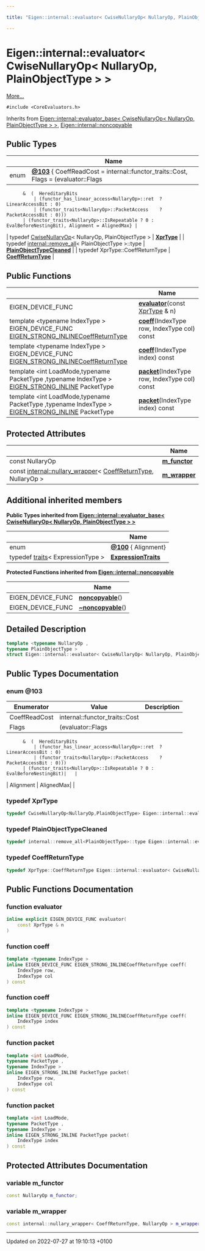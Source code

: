 ```yaml
---

title: "Eigen::internal::evaluator< CwiseNullaryOp< NullaryOp, PlainObjectType > >"

---
```


# Eigen::internal::evaluator< CwiseNullaryOp< NullaryOp, PlainObjectType > >



 [More...](#detailed-description)


`#include <CoreEvaluators.h>`

Inherits from [Eigen::internal::evaluator_base< CwiseNullaryOp< NullaryOp, PlainObjectType > >](http://example.org/classes/structeigen_1_1internal_1_1evaluator__base/), [Eigen::internal::noncopyable](http://example.org/classes/classeigen_1_1internal_1_1noncopyable/)

## Public Types

|                | Name           |
| -------------- | -------------- |
| enum| **[@103](http://example.org/classes/structeigen_1_1internal_1_1evaluator_3_01cwisenullaryop_3_01nullaryop_00_01plainobjecttype_01_4_01_4/#enum-@103)** { CoeffReadCost = internal::functor_traits<NullaryOp>::Cost, Flags = (evaluator<PlainObjectTypeCleaned>::Flags
          &  (  HereditaryBits
              | (functor_has_linear_access<NullaryOp>::ret  ? LinearAccessBit : 0)
              | (functor_traits<NullaryOp>::PacketAccess    ? PacketAccessBit : 0)))
          | (functor_traits<NullaryOp>::IsRepeatable ? 0 : EvalBeforeNestingBit), Alignment = AlignedMax} |
| typedef <a href="http://example.org/classes/classeigen_1_1cwisenullaryop/">CwiseNullaryOp</a>< NullaryOp, PlainObjectType > | **[XprType](http://example.org/classes/structeigen_1_1internal_1_1evaluator_3_01cwisenullaryop_3_01nullaryop_00_01plainobjecttype_01_4_01_4/#typedef-xprtype)**  |
| typedef <a href="http://example.org/classes/structeigen_1_1internal_1_1remove__all/">internal::remove_all</a>< PlainObjectType >::type | **[PlainObjectTypeCleaned](http://example.org/classes/structeigen_1_1internal_1_1evaluator_3_01cwisenullaryop_3_01nullaryop_00_01plainobjecttype_01_4_01_4/#typedef-plainobjecttypecleaned)**  |
| typedef XprType::CoeffReturnType | **[CoeffReturnType](http://example.org/classes/structeigen_1_1internal_1_1evaluator_3_01cwisenullaryop_3_01nullaryop_00_01plainobjecttype_01_4_01_4/#typedef-coeffreturntype)**  |

## Public Functions

|                | Name           |
| -------------- | -------------- |
| EIGEN_DEVICE_FUNC | **[evaluator](http://example.org/classes/structeigen_1_1internal_1_1evaluator_3_01cwisenullaryop_3_01nullaryop_00_01plainobjecttype_01_4_01_4/#function-evaluator)**(const <a href="http://example.org/classes/structeigen_1_1internal_1_1evaluator_3_01cwisenullaryop_3_01nullaryop_00_01plainobjecttype_01_4_01_4/#typedef-xprtype">XprType</a> & n) |
| template <typename IndexType \> <br>EIGEN_DEVICE_FUNC <a href="http://example.org/files/macros_8h/#define-eigen-strong-inline">EIGEN_STRONG_INLINE</a><a href="http://example.org/classes/structeigen_1_1internal_1_1evaluator_3_01cwisenullaryop_3_01nullaryop_00_01plainobjecttype_01_4_01_4/#typedef-coeffreturntype">CoeffReturnType</a> | **[coeff](http://example.org/classes/structeigen_1_1internal_1_1evaluator_3_01cwisenullaryop_3_01nullaryop_00_01plainobjecttype_01_4_01_4/#function-coeff)**(IndexType row, IndexType col) const |
| template <typename IndexType \> <br>EIGEN_DEVICE_FUNC <a href="http://example.org/files/macros_8h/#define-eigen-strong-inline">EIGEN_STRONG_INLINE</a><a href="http://example.org/classes/structeigen_1_1internal_1_1evaluator_3_01cwisenullaryop_3_01nullaryop_00_01plainobjecttype_01_4_01_4/#typedef-coeffreturntype">CoeffReturnType</a> | **[coeff](http://example.org/classes/structeigen_1_1internal_1_1evaluator_3_01cwisenullaryop_3_01nullaryop_00_01plainobjecttype_01_4_01_4/#function-coeff)**(IndexType index) const |
| template <int LoadMode,typename PacketType ,typename IndexType \> <br><a href="http://example.org/files/macros_8h/#define-eigen-strong-inline">EIGEN_STRONG_INLINE</a> PacketType | **[packet](http://example.org/classes/structeigen_1_1internal_1_1evaluator_3_01cwisenullaryop_3_01nullaryop_00_01plainobjecttype_01_4_01_4/#function-packet)**(IndexType row, IndexType col) const |
| template <int LoadMode,typename PacketType ,typename IndexType \> <br><a href="http://example.org/files/macros_8h/#define-eigen-strong-inline">EIGEN_STRONG_INLINE</a> PacketType | **[packet](http://example.org/classes/structeigen_1_1internal_1_1evaluator_3_01cwisenullaryop_3_01nullaryop_00_01plainobjecttype_01_4_01_4/#function-packet)**(IndexType index) const |

## Protected Attributes

|                | Name           |
| -------------- | -------------- |
| const NullaryOp | **[m_functor](http://example.org/classes/structeigen_1_1internal_1_1evaluator_3_01cwisenullaryop_3_01nullaryop_00_01plainobjecttype_01_4_01_4/#variable-m-functor)**  |
| const <a href="http://example.org/classes/structeigen_1_1internal_1_1nullary__wrapper/">internal::nullary_wrapper</a>< <a href="http://example.org/classes/structeigen_1_1internal_1_1evaluator_3_01cwisenullaryop_3_01nullaryop_00_01plainobjecttype_01_4_01_4/#typedef-coeffreturntype">CoeffReturnType</a>, NullaryOp > | **[m_wrapper](http://example.org/classes/structeigen_1_1internal_1_1evaluator_3_01cwisenullaryop_3_01nullaryop_00_01plainobjecttype_01_4_01_4/#variable-m-wrapper)**  |

## Additional inherited members

**Public Types inherited from [Eigen::internal::evaluator_base< CwiseNullaryOp< NullaryOp, PlainObjectType > >](http://example.org/classes/structeigen_1_1internal_1_1evaluator__base/)**

|                | Name           |
| -------------- | -------------- |
| enum| **[@100](http://example.org/classes/structeigen_1_1internal_1_1evaluator__base/#enum-@100)** { Alignment} |
| typedef <a href="http://example.org/classes/structeigen_1_1internal_1_1traits/">traits</a>< ExpressionType > | **[ExpressionTraits](http://example.org/classes/structeigen_1_1internal_1_1evaluator__base/#typedef-expressiontraits)**  |

**Protected Functions inherited from [Eigen::internal::noncopyable](http://example.org/classes/classeigen_1_1internal_1_1noncopyable/)**

|                | Name           |
| -------------- | -------------- |
| EIGEN_DEVICE_FUNC | **[noncopyable](http://example.org/classes/classeigen_1_1internal_1_1noncopyable/#function-noncopyable)**() |
| EIGEN_DEVICE_FUNC | **[~noncopyable](http://example.org/classes/classeigen_1_1internal_1_1noncopyable/#function-~noncopyable)**() |


## Detailed Description

```cpp
template <typename NullaryOp ,
typename PlainObjectType >
struct Eigen::internal::evaluator< CwiseNullaryOp< NullaryOp, PlainObjectType > >;
```

## Public Types Documentation

### enum @103

| Enumerator | Value | Description |
| ---------- | ----- | ----------- |
| CoeffReadCost | internal::functor_traits<NullaryOp>::Cost|   |
| Flags | (evaluator<PlainObjectTypeCleaned>::Flags
          &  (  HereditaryBits
              | (functor_has_linear_access<NullaryOp>::ret  ? LinearAccessBit : 0)
              | (functor_traits<NullaryOp>::PacketAccess    ? PacketAccessBit : 0)))
          | (functor_traits<NullaryOp>::IsRepeatable ? 0 : EvalBeforeNestingBit)|   |
| Alignment | AlignedMax|   |




### typedef XprType

```cpp
typedef CwiseNullaryOp<NullaryOp,PlainObjectType> Eigen::internal::evaluator< CwiseNullaryOp< NullaryOp, PlainObjectType > >::XprType;
```


### typedef PlainObjectTypeCleaned

```cpp
typedef internal::remove_all<PlainObjectType>::type Eigen::internal::evaluator< CwiseNullaryOp< NullaryOp, PlainObjectType > >::PlainObjectTypeCleaned;
```


### typedef CoeffReturnType

```cpp
typedef XprType::CoeffReturnType Eigen::internal::evaluator< CwiseNullaryOp< NullaryOp, PlainObjectType > >::CoeffReturnType;
```


## Public Functions Documentation

### function evaluator

```cpp
inline explicit EIGEN_DEVICE_FUNC evaluator(
    const XprType & n
)
```


### function coeff

```cpp
template <typename IndexType >
inline EIGEN_DEVICE_FUNC EIGEN_STRONG_INLINECoeffReturnType coeff(
    IndexType row,
    IndexType col
) const
```


### function coeff

```cpp
template <typename IndexType >
inline EIGEN_DEVICE_FUNC EIGEN_STRONG_INLINECoeffReturnType coeff(
    IndexType index
) const
```


### function packet

```cpp
template <int LoadMode,
typename PacketType ,
typename IndexType >
inline EIGEN_STRONG_INLINE PacketType packet(
    IndexType row,
    IndexType col
) const
```


### function packet

```cpp
template <int LoadMode,
typename PacketType ,
typename IndexType >
inline EIGEN_STRONG_INLINE PacketType packet(
    IndexType index
) const
```


## Protected Attributes Documentation

### variable m_functor

```cpp
const NullaryOp m_functor;
```


### variable m_wrapper

```cpp
const internal::nullary_wrapper< CoeffReturnType, NullaryOp > m_wrapper;
```


-------------------------------

Updated on 2022-07-27 at 19:10:13 +0100